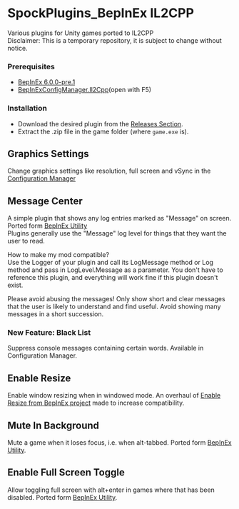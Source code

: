 # SpockPlugins_BepInEx IL2CPP
Various plugins for Unity games ported to IL2CPP<br>
Disclaimer: This is a temporary repository, it is subject to change without notice.

### Prerequisites
- [BepInEx 6.0.0-pre.1](https://github.com/BepInEx/BepInEx/releases/tag/v6.0.0-pre.1)
- [BepInExConfigManager.Il2Cpp](https://github.com/sinai-dev/BepInExConfigManager/releases)(open with F5)

### Installation
- Download the desired plugin from the [Releases Section](https://github.com/SpockBauru/SpockPlugins_BepInEx/releases).
- Extract the .zip file in the game folder (where `game.exe` is).

## Graphics Settings
Change graphics settings like resolution, full screen and vSync in the [Configuration Manager](https://github.com/sinai-dev/BepInExConfigManager/releases)

## Message Center
A simple plugin that shows any log entries marked as "Message" on screen. Ported form [BepInEx Utility](https://github.com/BepInEx/BepInEx.Utility)<br>
Plugins generally use the "Message" log level for things that they want the user to read.

How to make my mod compatible?<br>
Use the Logger of your plugin and call its LogMessage method or Log method and pass in LogLevel.Message as a parameter. You don't have to reference this plugin, and everything will work fine if this plugin doesn't exist.

Please avoid abusing the messages! Only show short and clear messages that the user is likely to understand and find useful. Avoid showing many messages in a short succession.

### New Feature: Black List
Suppress console messages containing certain words. Available in Configuration Manager.

## Enable Resize
Enable window resizing when in windowed mode. An overhaul of [Enable Resize from BepInEx project](https://github.com/BepInEx/BepInEx.Utility) made to increase compatibility.

## Mute In Background
Mute a game when it loses focus, i.e. when alt-tabbed. Ported form [BepInEx Utility](https://github.com/BepInEx/BepInEx.Utility).

## Enable Full Screen Toggle
Allow toggling full screen with alt+enter in games where that has been disabled. Ported form [BepInEx Utility](https://github.com/BepInEx/BepInEx.Utility).

